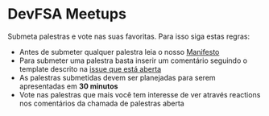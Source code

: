 # DevFSA Meetups

Submeta palestras e vote nas suas favoritas. Para isso siga estas regras:
* Antes de submeter qualquer palestra leia o nosso [Manifesto](https://devfsa.com.br/docs/ManifestoDevFSAMeetups.pdf)
* Para submeter uma palestra basta inserir um comentário seguindo o template descrito na [issue que está aberta](https://github.com/devfsa/meetups/issues)
* As palestras submetidas devem ser planejadas para serem apresentadas em **30 minutos**
* Vote nas palestras que mais você tem interesse de ver através reactions nos comentários da chamada de palestras aberta
